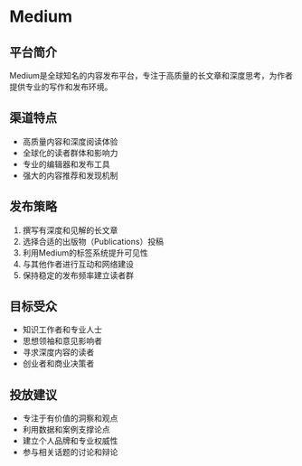 # Medium

## 平台简介
Medium是全球知名的内容发布平台，专注于高质量的长文章和深度思考，为作者提供专业的写作和发布环境。

## 渠道特点
- 高质量内容和深度阅读体验
- 全球化的读者群体和影响力
- 专业的编辑器和发布工具
- 强大的内容推荐和发现机制

## 发布策略
1. 撰写有深度和见解的长文章
2. 选择合适的出版物（Publications）投稿
3. 利用Medium的标签系统提升可见性
4. 与其他作者进行互动和网络建设
5. 保持稳定的发布频率建立读者群

## 目标受众
- 知识工作者和专业人士
- 思想领袖和意见影响者
- 寻求深度内容的读者
- 创业者和商业决策者

## 投放建议
- 专注于有价值的洞察和观点
- 利用数据和案例支撑论点
- 建立个人品牌和专业权威性
- 参与相关话题的讨论和辩论